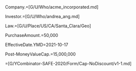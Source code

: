 Company.=[G/U/Who/acme_incorporated.md]

Investor.=[G/U/Who/andrea_ang.md]

Law.=[G/U/Place/US/CA/Santa_Clara/Geo]

PurchaseAmount.$=$50,000

EffectiveDate.YMD=2021-10-17

Post-MoneyValueCap.$=$15,000,000

=[G/YCombinator-SAFE-2020/Form/Cap-NoDiscount/v1-1.md]
